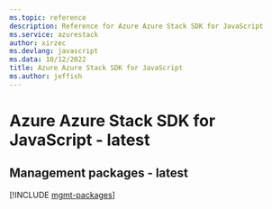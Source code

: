 ```yaml
---
ms.topic: reference
description: Reference for Azure Azure Stack SDK for JavaScript
ms.service: azurestack
author: xirzec
ms.devlang: javascript
ms.data: 10/12/2022
title: Azure Azure Stack SDK for JavaScript
ms.author: jeffish
---
```

# Azure Azure Stack SDK for JavaScript - latest

## Management packages - latest
[!INCLUDE [mgmt-packages](azure-stack-mgmt-index.md)]